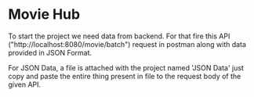 
# Movie Hub

To start the project we need data from backend. For that fire this API ("http://localhost:8080/movie/batch") request in postman along with data provided in JSON Format.


For JSON Data, a file is attached with the project named 'JSON Data' just copy and paste the entire thing present in file to the request body of the given API. 

